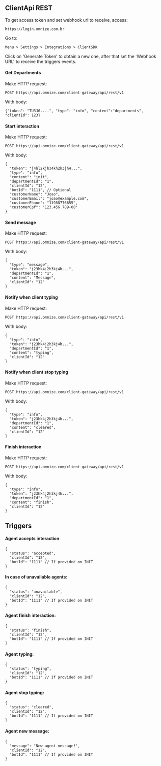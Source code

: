 ## ClientApi REST
To get access token and set webhook url to receive, access:

    https://login.omnize.com.br

Go to:

    Menu > Settings > Integrations > ClientSDK 
    
Click on 'Generate Token' to obtain a new one, after that set the 'Webhook URL' to receive the triggers events.  

#### Get Departments
Make HTTP request:

    POST https://api.omnize.com/client-gateway/api/rest/v1

With body:

    {"token": "TU3J0....", "type": "info", "content":"departments", "clientId": 123}
   
#### Start interaction
Make HTTP request:

    POST https://api.omnize.com/client-gateway/api/rest/v1

With body:

    {
      "token": "j4hl2kjh34kh2k3jh4...",
      "type": "info",
      "content": "init",
      "departmentId": "1",
      "clientId": "12",
      "botId": "1111", // Optional
      "customerName": "Joao",
      "customerEmail": "joao@example.com",
      "customerPhone": "11988776655",
      "customerCpf": "123.456.789-00"
    }

#### Send message
Make HTTP request:

    POST https://api.omnize.com/client-gateway/api/rest/v1

With body:

    {
      "type": "message",
      "token": "j23hk4j2h3kj4h...",
      "departmentId": "1",
      "content": "Message",
      "clientId": "12"
    }

#### Notify when client typing      
Make HTTP request:

    POST https://api.omnize.com/client-gateway/api/rest/v1

With body:

    {
      "type": "info",
      "token": "j23hk4j2h3kj4h...",
      "departmentId": "1",
      "content": "typing",
      "clientId": "12"
    }

#### Notify when client stop typing
Make HTTP request:

    POST https://api.omnize.com/client-gateway/api/rest/v1

With body:

    {
      "type": "info",
      "token": "j23hk4j2h3kj4h...",
      "departmentId": "1",
      "content": "cleared",
      "clientId": "12"
    }

#### Finish interaction
Make HTTP request:

    POST https://api.omnize.com/client-gateway/api/rest/v1

With body:

    {
      "type": "info",
      "token": "j23hk4j2h3kj4h...",
      "departmentId": "1",
      "content": "finish",
      "clientId": "12"
    }


## Triggers

#### Agent accepts interaction

    {
      "status": "accepted",
      "clientId": "12",
      "botId": "1111" // If provided on INIT
    }

#### In case of unavailable agents:

    {
      "status": "unavailable",
      "clientId": "12",
      "botId": "1111" // If provided on INIT
    }

####  Agent finish interaction:

    {
      "status": "finish",
      "clientId": "12",
      "botId": "1111" // If provided on INIT
    }

####  Agent typing:

    {
      "status": "typing",
      "clientId": "12",
      "botId": "1111" // If provided on INIT
    }

####  Agent stop typing:

    {
      "status": "cleared",
      "clientId": "12",
      "botId": "1111" // If provided on INIT
    }

#### Agent new message:

    {
      "message": "New agent message!",
      "clientId": "12",
      "botId": "1111" // If provided on INIT
    }
